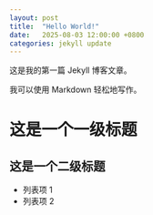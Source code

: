 ```yaml
---
layout: post
title:  "Hello World!"
date:   2025-08-03 12:00:00 +0800
categories: jekyll update
---
```


这是我的第一篇 Jekyll 博客文章。

我可以使用 Markdown 轻松地写作。

# 这是一个一级标题
## 这是一个二级标题

- 列表项 1
- 列表项 2
